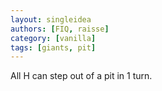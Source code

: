 ```yaml
---
layout: singleidea
authors: [FIQ, raisse]
category: [vanilla]
tags: [giants, pit]
---
```

All H can step out of a pit in 1 turn.
